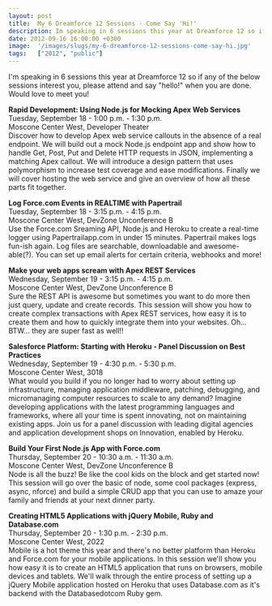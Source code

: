 ```yaml
---
layout: post
title:  My 6 Dreamforce 12 Sessions - Come Say 'Hi!'
description: Im speaking in 6 sessions this year at Dreamforce 12 so if any of the below sessions interest you, please attend and say hello! when you are done. Would love to meet you!  Rapid Development- Using Node.js for Mocking Apex Web Services Tuesday, September 18 - 1-00 p.m. - 1-30 p.m. Moscone Center West, Developer Theater Discover how to develop Apex web service callouts in the absence of a real endpoint. We will build out a mock Node.js endpoint app and show how to handle Get, Post, Put and Delete 
date: 2012-09-16 16:00:00 +0300
image:  '/images/slugs/my-6-dreamforce-12-sessions-come-say-hi.jpg'
tags:   ["2012", "public"]
---
```

<p>I'm speaking in 6 sessions this year at Dreamforce 12 so if any of the below sessions interest you, please attend and say "hello!" when you are done. Would love to meet you!</p>
<p><strong>Rapid Development: Using Node.js for Mocking Apex Web Services</strong><br>
Tuesday, September 18 - 1:00 p.m. - 1:30 p.m.	<br>
Moscone Center West, Developer Theater	<br>
Discover how to develop Apex web service callouts in the absence of a real endpoint. We will build out a mock Node.js endpoint app and show how to handle Get, Post, Put and Delete HTTP requests in JSON, implementing a matching Apex callout. We will introduce a design pattern that uses polymorphism to increase test coverage and ease modifications. Finally we will cover hosting the web service and give an overview of how all these parts fit together.</p>
<p><strong>Log Force.com Events in REALTIME with Papertrail</strong><br>
Tuesday, September 18 - 3:15 p.m. - 4:15 p.m.<br>
Moscone Center West, DevZone Unconference B<br>
Use the Force.com Sreaming API, Node.js and Heroku to create a real-time logger using Papertrailapp.com in under 15 minutes. Papertrail makes logs fun-ish again. Log files are searchable, downloadable and awesome-able(?). You can set up email alerts for certain criteria, webhooks and more!</p>
<p><strong>Make your web apps scream with Apex REST Services</strong><br>
Wednesday, September 19 - 3:15 p.m. - 4:15 p.m.	<br>
Moscone Center West, DevZone Unconference B<br>
Sure the REST API is awesome but sometimes you want to do more then just query, update and create records. This session will show you how to create complex transactions with Apex REST services, how easy it is to create them and how to quickly integrate them into your websites. Oh... BTW... they are super fast as well!!</p>
<p><strong>Salesforce Platform: Starting with Heroku - Panel Discussion on Best Practices</strong><br>
Wednesday, September 19 - 4:30 p.m. - 5:30 p.m.<br>
Moscone Center West, 3018<br>
What would you build if you no longer had to worry about setting up infrastructure, managing application middleware, patching, debugging, and micromanaging computer resources to scale to any demand? Imagine developing applications with the latest programming languages and frameworks, where all your time is spent innovating, not on maintaining existing apps. Join us for a panel discussion with leading digital agencies and application development shops on Innovation, enabled by Heroku.</p>
<p><strong>Build Your First Node.js App with Force.com</strong><br>
Thursday, September 20 - 10:30 a.m. - 11:30 a.m.<br>
Moscone Center West, DevZone Unconference B<br>
Node is all the buzz! Be like the cool kids on the block and get started now! This session will go over the basic of node, some cool packages (express, async, nforce) and build a simple CRUD app that you can use to amaze your family and friends at your next dinner party.</p>
<p><strong>Creating HTML5 Applications with jQuery Mobile, Ruby and Database.com</strong>	<br>
Thursday, September 20 - 1:30 p.m. - 2:30 p.m.<br>
Moscone Center West, 2022<br>
Mobile is a hot theme this year and there's no better platform than Heroku and Force.com for your mobile applications. In this session we'll show you how easy it is to create an HTML5 application that runs on browsers, mobile devices and tablets. We'll walk through the entire process of setting up a jQuery Mobile application hosted on Heroku that uses Database.com as it's backend with the Databasedotcom Ruby gem.</p>

